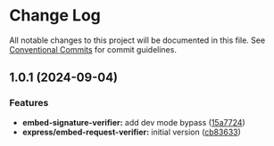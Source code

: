 # Change Log

All notable changes to this project will be documented in this file.
See [Conventional Commits](https://conventionalcommits.org) for commit guidelines.

## 1.0.1 (2024-09-04)


### Features

* **embed-signature-verifier:** add dev mode bypass ([15a7724](https://github.com/venndr/node-sdk/commit/15a7724aad7c8da0f87961cb9a7a1c869399a986))
* **express/embed-request-verifier:** initial version ([cb83633](https://github.com/venndr/node-sdk/commit/cb83633126df11b7e04a8a2e851dd10053a680ed))

